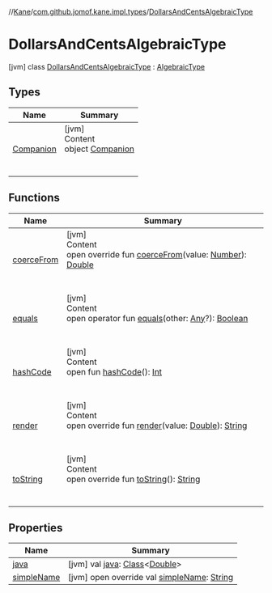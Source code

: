 //[Kane](../../index.md)/[com.github.jomof.kane.impl.types](../index.md)/[DollarsAndCentsAlgebraicType](index.md)



# DollarsAndCentsAlgebraicType  
 [jvm] class [DollarsAndCentsAlgebraicType](index.md) : [AlgebraicType](../-algebraic-type/index.md)   


## Types  
  
|  Name|  Summary| 
|---|---|
| <a name="com.github.jomof.kane.impl.types/DollarsAndCentsAlgebraicType.Companion///PointingToDeclaration/"></a>[Companion](-companion/index.md)| <a name="com.github.jomof.kane.impl.types/DollarsAndCentsAlgebraicType.Companion///PointingToDeclaration/"></a>[jvm]  <br>Content  <br>object [Companion](-companion/index.md)  <br><br><br>


## Functions  
  
|  Name|  Summary| 
|---|---|
| <a name="com.github.jomof.kane.impl.types/DollarsAndCentsAlgebraicType/coerceFrom/#kotlin.Number/PointingToDeclaration/"></a>[coerceFrom](coerce-from.md)| <a name="com.github.jomof.kane.impl.types/DollarsAndCentsAlgebraicType/coerceFrom/#kotlin.Number/PointingToDeclaration/"></a>[jvm]  <br>Content  <br>open override fun [coerceFrom](coerce-from.md)(value: [Number](https://kotlinlang.org/api/latest/jvm/stdlib/kotlin/-number/index.html)): [Double](https://kotlinlang.org/api/latest/jvm/stdlib/kotlin/-double/index.html)  <br><br><br>
| <a name="kotlin/Any/equals/#kotlin.Any?/PointingToDeclaration/"></a>[equals](../../com.github.jomof.kane.impl.visitor/-difference-visitor/index.md#%5Bkotlin%2FAny%2Fequals%2F%23kotlin.Any%3F%2FPointingToDeclaration%2F%5D%2FFunctions%2F-1222266375)| <a name="kotlin/Any/equals/#kotlin.Any?/PointingToDeclaration/"></a>[jvm]  <br>Content  <br>open operator fun [equals](../../com.github.jomof.kane.impl.visitor/-difference-visitor/index.md#%5Bkotlin%2FAny%2Fequals%2F%23kotlin.Any%3F%2FPointingToDeclaration%2F%5D%2FFunctions%2F-1222266375)(other: [Any](https://kotlinlang.org/api/latest/jvm/stdlib/kotlin/-any/index.html)?): [Boolean](https://kotlinlang.org/api/latest/jvm/stdlib/kotlin/-boolean/index.html)  <br><br><br>
| <a name="kotlin/Any/hashCode/#/PointingToDeclaration/"></a>[hashCode](../../com.github.jomof.kane.impl.visitor/-difference-visitor/index.md#%5Bkotlin%2FAny%2FhashCode%2F%23%2FPointingToDeclaration%2F%5D%2FFunctions%2F-1222266375)| <a name="kotlin/Any/hashCode/#/PointingToDeclaration/"></a>[jvm]  <br>Content  <br>open fun [hashCode](../../com.github.jomof.kane.impl.visitor/-difference-visitor/index.md#%5Bkotlin%2FAny%2FhashCode%2F%23%2FPointingToDeclaration%2F%5D%2FFunctions%2F-1222266375)(): [Int](https://kotlinlang.org/api/latest/jvm/stdlib/kotlin/-int/index.html)  <br><br><br>
| <a name="com.github.jomof.kane.impl.types/DollarsAndCentsAlgebraicType/render/#kotlin.Double/PointingToDeclaration/"></a>[render](render.md)| <a name="com.github.jomof.kane.impl.types/DollarsAndCentsAlgebraicType/render/#kotlin.Double/PointingToDeclaration/"></a>[jvm]  <br>Content  <br>open override fun [render](render.md)(value: [Double](https://kotlinlang.org/api/latest/jvm/stdlib/kotlin/-double/index.html)): [String](https://kotlinlang.org/api/latest/jvm/stdlib/kotlin/-string/index.html)  <br><br><br>
| <a name="com.github.jomof.kane.impl.types/KaneType/toString/#/PointingToDeclaration/"></a>[toString](../-kane-type/to-string.md)| <a name="com.github.jomof.kane.impl.types/KaneType/toString/#/PointingToDeclaration/"></a>[jvm]  <br>Content  <br>open override fun [toString](../-kane-type/to-string.md)(): [String](https://kotlinlang.org/api/latest/jvm/stdlib/kotlin/-string/index.html)  <br><br><br>


## Properties  
  
|  Name|  Summary| 
|---|---|
| <a name="com.github.jomof.kane.impl.types/DollarsAndCentsAlgebraicType/java/#/PointingToDeclaration/"></a>[java](index.md#%5Bcom.github.jomof.kane.impl.types%2FDollarsAndCentsAlgebraicType%2Fjava%2F%23%2FPointingToDeclaration%2F%5D%2FProperties%2F-1222266375)| <a name="com.github.jomof.kane.impl.types/DollarsAndCentsAlgebraicType/java/#/PointingToDeclaration/"></a> [jvm] val [java](index.md#%5Bcom.github.jomof.kane.impl.types%2FDollarsAndCentsAlgebraicType%2Fjava%2F%23%2FPointingToDeclaration%2F%5D%2FProperties%2F-1222266375): [Class](https://docs.oracle.com/javase/8/docs/api/java/lang/Class.html)<[Double](https://kotlinlang.org/api/latest/jvm/stdlib/kotlin/-double/index.html)>   <br>
| <a name="com.github.jomof.kane.impl.types/DollarsAndCentsAlgebraicType/simpleName/#/PointingToDeclaration/"></a>[simpleName](simple-name.md)| <a name="com.github.jomof.kane.impl.types/DollarsAndCentsAlgebraicType/simpleName/#/PointingToDeclaration/"></a> [jvm] open override val [simpleName](simple-name.md): [String](https://kotlinlang.org/api/latest/jvm/stdlib/kotlin/-string/index.html)   <br>

